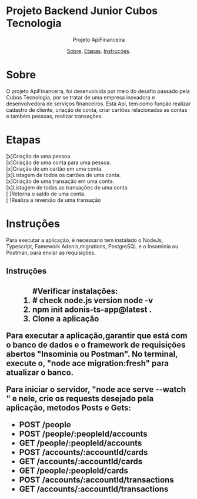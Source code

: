 
#  Projeto Backend Junior Cubos Tecnologia

<p align = "center">Projeto ApiFinanceira</p>


<p align = "center">
<a href="#Sobre">Sobre</a>.
<a href="#Etapas">Etapas</a>.
<a href="#Instruções">Instruções</a>.

</p>

# Sobre
<p>O projeto ApiFinanceira, foi desenvolvida por meio do desafio passado pela Cubos Tecnologia, por se tratar de uma empresa inovadora e desenvolvedora de serviços financeiros. Está  Api, tem como função realizar cadastro de cliente, criação de conta, criar cartões relacionadas as contas e também pessoas, realizar transações. </p>


# Etapas


[x]Criação de uma pessoa. <br>
[x]Criação de uma conta para uma pessoa.<br>
[x]Criação de um cartão em uma conta.<br>
[x]Listagem de todos os cartões de uma conta.<br>
[x]Criação de uma transação em uma conta.<br>
[x]Listagem de todas as transações de uma conta<br>
[ ]Retorna o saldo de uma conta.<br>
[ ]Realiza a reversão de uma transação

# Instruções
<p>Para executar a aplicação, é necessario tem instalado o NodeJs, Typescript, Famework Adonis,migrations, PostgreSQL e o Insominia ou Postman, para enviar as requisições.</p>

<h2>Instruções<h2>
<ul>
<ol>
#Verificar instalações:
<li># check node.js version
node -v</li>
<li>npm init adonis-ts-app@latest .</li> 
<li>Clone a aplicação</li>

</ol>
</ul>

<p>Para executar a aplicação,garantir que está com o banco de dados e o framework de requisições abertos "Insominia ou Postman". No terminal, execute o, "node ace migration:fresh" para atualizar o banco. </p>
<p>Para iniciar o servidor, "node ace serve --watch  " e nele, crie os requests desejado pela aplicação, metodos Posts e Gets:
<ul>
<li>POST /people</li>
<li>POST /people/:peopleId/accounts</li> 
<li>GET /people/:peopleId/accounts</li>
<li>POST /accounts/:accountId/cards</li>
<li>GET /accounts/:accountId/cards</li>
<li>GET /people/:peopleId/cards</li>
<li>POST /accounts/:accountId/transactions</li>
<li>GET /accounts/:accountId/transactions</li>

</ul>
</p>


